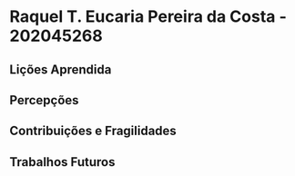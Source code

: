 # Raquel T. Eucaria Pereira da Costa -  202045268

## Lições Aprendida

## Percepções

## Contribuições e Fragilidades

##  Trabalhos Futuros